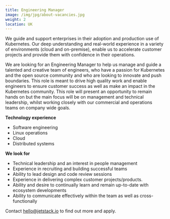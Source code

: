 ```yaml
---
title: Engineering Manager
image: /img/jpg/about-vacancies.jpg
weight: 2
location: UK
---
```

We guide and support enterprises in their adoption and production use of Kubernetes. Our deep understanding and real-world experience in a variety of environments (cloud and on-premise), enable us to accelerate customer projects and provide them with confidence in their operations.

We are looking for an Engineering Manager to help us manage and guide a talented and creative team of engineers, who have a passion for Kubernetes and the open source community and who are looking to innovate and push boundaries. This role is meant to drive high quality work and enable engineers to ensure customer success as well as make an impact in the Kubernetes community. 
This role will present an opportunity to remain hands on but the main focus will be on management and technical leadership, whilst working closely with our commercial and operations teams on company wide goals. 

**Technology experience**

* Software engineering
* Linux operations
* Cloud
* Distributed systems

**We look for**

* Technical leadership and an interest in people management
* Experience in recruiting and building successful teams
* Ability to lead design and code review sessions
* Experience in delivering complex customer projects/products.
* Ability and desire to continually learn and remain up-to-date with ecosystem developments
* Ability to communicate effectively within the team as well as cross-functionally



Contact <a href="mailto:hello@jetstack.io">hello@jetstack.io</a> to find out more and apply.
